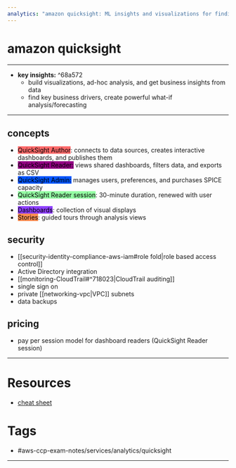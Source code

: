 ```yaml
---
analytics: "amazon quicksight: ML insights and visualizations for finding hidden trends"
---
```


# amazon quicksight
---
- **key insights:**  ^68a572
	- build visualizations, ad-hoc analysis, and get business insights from data
	- find key business drivers, create powerful what-if analysis/forecasting 
--- 
## concepts  
- <mark style="background: #FF000094;">QuickSight Author</mark>: connects to data sources, creates interactive dashboards, and publishes them
- <mark style="background: #930083;">QuickSight Reader:</mark> views shared dashboards, filters data, and exports as CSV
- <mark style="background: #0055FF;">QuickSight Admin:</mark> manages users, preferences, and purchases SPICE capacity
- <mark style="background: #00FF266B;">QuickSight Reader session</mark>: 30-minute duration, renewed with user actions
- <mark style="background: #6800FFBF;">Dashboards</mark>: collection of visual displays
- <mark style="background: #FF5700AB;">Stories</mark>: guided tours through analysis views
## security 
- [[security-identity-compliance-aws-iam#role fold|role based access control]]
- Active Directory integration
- [[monitoring-CloudTrail#^718023|CloudTrail auditing]]
- single sign on
- private [[networking-vpc|VPC]] subnets 
- data backups
## pricing 
- pay per session model for dashboard readers (QuickSight Reader session)
--- 
# Resources
- [cheat sheet](https://tutorialsdojo.com/amazon-quicksight/)
# Tags
- #aws-ccp-exam-notes/services/analytics/quicksight 
---


	

